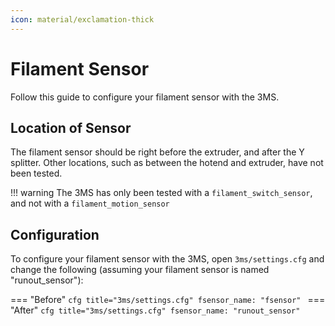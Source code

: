 ```yaml
---
icon: material/exclamation-thick
---
```


# Filament Sensor

Follow this guide to configure your filament sensor with the 3MS. 

## Location of Sensor

The filament sensor should be right before the extruder, and after the Y splitter. Other locations, such as between the hotend and extruder, have not been tested.

!!! warning
    The 3MS has only been tested with a `filament_switch_sensor`, and not with a `filament_motion_sensor`

## Configuration

To configure your filament sensor with the 3MS, open `3ms/settings.cfg` and change the following (assuming your filament sensor is named "runout_sensor"):

=== "Before"
    ```cfg title="3ms/settings.cfg"
    fsensor_name: "fsensor"
    ```
=== "After"
    ```cfg title="3ms/settings.cfg"
    fsensor_name: "runout_sensor"
    ```